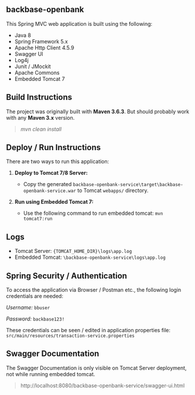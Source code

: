 ## backbase-openbank

This Spring MVC web application is built using the following:
* Java 8
* Spring Framework 5.x
* Apache Http Client 4.5.9
* Swagger UI
* Log4j
* Junit / JMockit
* Apache Commons
* Embedded Tomcat 7


## Build Instructions
The project was originally built with **Maven 3.6.3**. But should probably work with any **Maven 3.x** version.
>*mvn clean install*


## Deploy / Run Instructions
There are two ways to run this application:

1. **Deploy to Tomcat 7/8 Server:** 
    - Copy the generated `backbase-openbank-service\target\backbase-openbank-service.war` to Tomcat `webapps/` directory.

2. **Run using Embedded Tomcat 7:** 
    - Use the following command to run embedded tomcat: `mvn tomcat7:run`


## Logs
* Tomcat Server: `{TOMCAT_HOME_DIR}\logs\app.log`
* Embedded Tomcat: `\backbase-openbank-service\logs\app.log`


## Spring Security / Authentication
To access the application via Browser / Postman etc., the following login credentials are needed:

*Username:* `bbuser`

*Password:* `backbase123!`

These credentials can be seen / edited in application properties file: `src/main/resources/transaction-service.properties`


## Swagger Documentation
The Swagger Documentation is only visible on Tomcat Server deployment, not while running embedded tomcat.
> http://localhost:8080/backbase-openbank-service/swagger-ui.html
